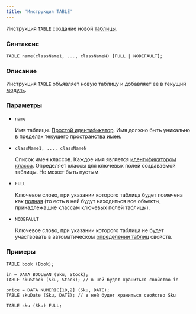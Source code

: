 ```yaml
---
title: 'Инструкция TABLE'
---
```


Инструкция `TABLE` создание новой [таблицы](Tables.md).

### Синтаксис

    TABLE name(className1, ..., classNameN) [FULL | NODEFAULT];

### Описание

Инструкция `TABLE` объявляет новую таблицу и добавляет ее в текущий [модуль](Modules.md). 


### Параметры

- `name`

    Имя таблицы. [Простой идентификатор](IDs.md#id). Имя должно быть уникально в пределах текущего [пространства имен](Naming.md#namespace).

- `className1, ..., classNameN`

    Список имен классов. Каждое имя является [идентификатором класса](IDs.md#classid). Определяет классы для ключевых полей создаваемой таблицы. Не может быть пустым.

- `FULL`

    Ключевое слово, при указании которого таблица будет помечена как [полная](Tables.md#full) (то есть в ней будут находиться все объекты, принадлежащие классам ключевых полей таблицы).  

- `NODEFAULT`

    Ключевое слово, при указании которого таблица не будет участвовать в автоматическом [определении таблиц](Tables.md#property) свойств.

### Примеры

```lsf
TABLE book (Book);

in = DATA BOOLEAN (Sku, Stock);
TABLE skuStock (Sku, Stock); // в ней будет храниться свойство in

price = DATA NUMERIC[10,2] (Sku, DATE);
TABLE skuDate (Sku, DATE); // в ней будет храниться свойство Sku

TABLE sku (Sku) FULL;
```
